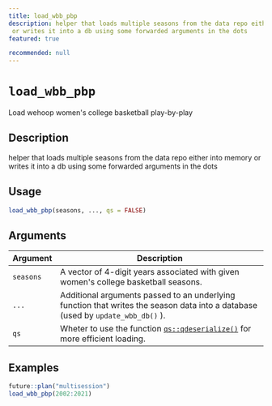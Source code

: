 ```yaml
---
title: load_wbb_pbp
description: helper that loads multiple seasons from the data repo either into memory
 or writes it into a db using some forwarded arguments in the dots
featured: true

recommended: null
---
```

# `load_wbb_pbp`

Load wehoop women's college basketball play-by-play


## Description

helper that loads multiple seasons from the data repo either into memory
 or writes it into a db using some forwarded arguments in the dots


## Usage

```r
load_wbb_pbp(seasons, ..., qs = FALSE)
```


## Arguments

Argument      |Description
------------- |----------------
`seasons`     |     A vector of 4-digit years associated with given women's college basketball seasons.
`...`     |     Additional arguments passed to an underlying function that writes the season data into a database (used by `update_wbb_db()` ).
`qs`     |     Wheter to use the function [`qs::qdeserialize()`](#qs::qdeserialize()) for more efficient loading.


## Examples

```r
future::plan("multisession")
load_wbb_pbp(2002:2021)
```


